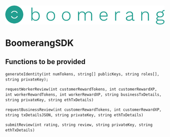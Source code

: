 ![alt text](https://github.com/BoomerangProject/boomerang-wiki/blob/master/images/logo.png "Boomerang Logo")
# BoomerangSDK

## Functions to be provided
`generateIdentity(int numTokens, string[] publicKeys, string roles[], string privateKey);`

`requestWorkerReview(int customerRewardTokens, int customerRewardXP, int workerRewardTokens, int workerRewardXP, string businessTxDetails, string privateKey, string ethTxDetails)`

`requestBusinessReview(int customerRewardTokens, int customerRewardXP, string txDetailsJSON, string privateKey, string ethTxDetails)`

`submitReview(int rating, string review, string privateKey, string ethTxDetails)`
